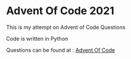 # Advent Of Code 2021

This is my attempt on Advent of Code Questions

Code is written in Python

Questions can be found at : [Advent Of Code](https://adventofcode.com)

